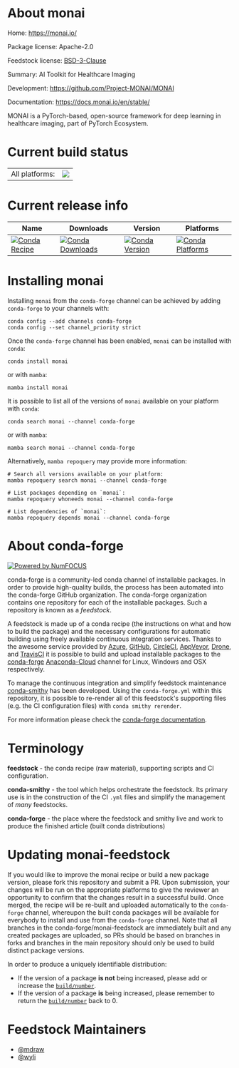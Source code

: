 About monai
===========

Home: https://monai.io/

Package license: Apache-2.0

Feedstock license: [BSD-3-Clause](https://github.com/conda-forge/monai-feedstock/blob/main/LICENSE.txt)

Summary: AI Toolkit for Healthcare Imaging

Development: https://github.com/Project-MONAI/MONAI

Documentation: https://docs.monai.io/en/stable/

MONAI is a PyTorch-based, open-source framework for deep learning in
healthcare imaging, part of PyTorch Ecosystem.


Current build status
====================


<table><tr><td>All platforms:</td>
    <td>
      <a href="https://dev.azure.com/conda-forge/feedstock-builds/_build/latest?definitionId=14893&branchName=main">
        <img src="https://dev.azure.com/conda-forge/feedstock-builds/_apis/build/status/monai-feedstock?branchName=main">
      </a>
    </td>
  </tr>
</table>

Current release info
====================

| Name | Downloads | Version | Platforms |
| --- | --- | --- | --- |
| [![Conda Recipe](https://img.shields.io/badge/recipe-monai-green.svg)](https://anaconda.org/conda-forge/monai) | [![Conda Downloads](https://img.shields.io/conda/dn/conda-forge/monai.svg)](https://anaconda.org/conda-forge/monai) | [![Conda Version](https://img.shields.io/conda/vn/conda-forge/monai.svg)](https://anaconda.org/conda-forge/monai) | [![Conda Platforms](https://img.shields.io/conda/pn/conda-forge/monai.svg)](https://anaconda.org/conda-forge/monai) |

Installing monai
================

Installing `monai` from the `conda-forge` channel can be achieved by adding `conda-forge` to your channels with:

```
conda config --add channels conda-forge
conda config --set channel_priority strict
```

Once the `conda-forge` channel has been enabled, `monai` can be installed with `conda`:

```
conda install monai
```

or with `mamba`:

```
mamba install monai
```

It is possible to list all of the versions of `monai` available on your platform with `conda`:

```
conda search monai --channel conda-forge
```

or with `mamba`:

```
mamba search monai --channel conda-forge
```

Alternatively, `mamba repoquery` may provide more information:

```
# Search all versions available on your platform:
mamba repoquery search monai --channel conda-forge

# List packages depending on `monai`:
mamba repoquery whoneeds monai --channel conda-forge

# List dependencies of `monai`:
mamba repoquery depends monai --channel conda-forge
```


About conda-forge
=================

[![Powered by
NumFOCUS](https://img.shields.io/badge/powered%20by-NumFOCUS-orange.svg?style=flat&colorA=E1523D&colorB=007D8A)](https://numfocus.org)

conda-forge is a community-led conda channel of installable packages.
In order to provide high-quality builds, the process has been automated into the
conda-forge GitHub organization. The conda-forge organization contains one repository
for each of the installable packages. Such a repository is known as a *feedstock*.

A feedstock is made up of a conda recipe (the instructions on what and how to build
the package) and the necessary configurations for automatic building using freely
available continuous integration services. Thanks to the awesome service provided by
[Azure](https://azure.microsoft.com/en-us/services/devops/), [GitHub](https://github.com/),
[CircleCI](https://circleci.com/), [AppVeyor](https://www.appveyor.com/),
[Drone](https://cloud.drone.io/welcome), and [TravisCI](https://travis-ci.com/)
it is possible to build and upload installable packages to the
[conda-forge](https://anaconda.org/conda-forge) [Anaconda-Cloud](https://anaconda.org/)
channel for Linux, Windows and OSX respectively.

To manage the continuous integration and simplify feedstock maintenance
[conda-smithy](https://github.com/conda-forge/conda-smithy) has been developed.
Using the ``conda-forge.yml`` within this repository, it is possible to re-render all of
this feedstock's supporting files (e.g. the CI configuration files) with ``conda smithy rerender``.

For more information please check the [conda-forge documentation](https://conda-forge.org/docs/).

Terminology
===========

**feedstock** - the conda recipe (raw material), supporting scripts and CI configuration.

**conda-smithy** - the tool which helps orchestrate the feedstock.
                   Its primary use is in the construction of the CI ``.yml`` files
                   and simplify the management of *many* feedstocks.

**conda-forge** - the place where the feedstock and smithy live and work to
                  produce the finished article (built conda distributions)


Updating monai-feedstock
========================

If you would like to improve the monai recipe or build a new
package version, please fork this repository and submit a PR. Upon submission,
your changes will be run on the appropriate platforms to give the reviewer an
opportunity to confirm that the changes result in a successful build. Once
merged, the recipe will be re-built and uploaded automatically to the
`conda-forge` channel, whereupon the built conda packages will be available for
everybody to install and use from the `conda-forge` channel.
Note that all branches in the conda-forge/monai-feedstock are
immediately built and any created packages are uploaded, so PRs should be based
on branches in forks and branches in the main repository should only be used to
build distinct package versions.

In order to produce a uniquely identifiable distribution:
 * If the version of a package **is not** being increased, please add or increase
   the [``build/number``](https://docs.conda.io/projects/conda-build/en/latest/resources/define-metadata.html#build-number-and-string).
 * If the version of a package **is** being increased, please remember to return
   the [``build/number``](https://docs.conda.io/projects/conda-build/en/latest/resources/define-metadata.html#build-number-and-string)
   back to 0.

Feedstock Maintainers
=====================

* [@mdraw](https://github.com/mdraw/)
* [@wyli](https://github.com/wyli/)

